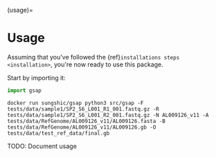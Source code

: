 (usage)=

# Usage

Assuming that you've followed the {ref}`installations steps <installation>`, you're now ready to use this package.

Start by importing it:

```python
import gsap
```

```docker
docker run sungshic/gsap python3 src/gsap -F tests/data/sample1/SP2_S6_L001_R1_001.fastq.gz -R tests/data/sample1/SP2_S6_L001_R2_001.fastq.gz -N AL009126_v11 -A tests/data/RefGenome/AL009126_v11/AL009126.fasta -B tests/data/RefGenome/AL009126_v11/AL009126.gb -O tests/data/test_ref_data/final.gb 
```

TODO: Document usage
